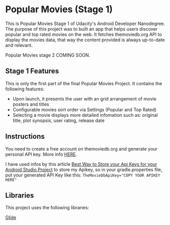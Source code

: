 # Popular Movies (Stage 1)

This is Popular Movies Stage 1 of Udacity's Android Developer Nanodegree.
The purpose of this project was to built an app that helps users discover popular and top rated movies on the web.
It fetches themoviedb.org API to display the movies data, that way the content provided is always up-to-date and relevant.

Popular Movies stage 2 COMING SOON.

## Stage 1 Features

This is only the first part of the final Popular Movies Project.
It contains the following features:

- Upon launch, it presents the user with an grid arrangement of movie posters and titles
- Configurable movies sort order via Settings (Popular and Top Rated)
- Selecting a movie displays more detailed infomation such as: original title, plot synopsis, user rating, release date


## Instructions

You need to create a free account on themoviedb.org and generate your personal API key. More info [HERE](https://www.themoviedb.org/documentation/api).

I have used infos by this article [Best Way to Store your Api Keys for your Android Studio Project](https://technobells.com/best-way-to-store-your-api-keys-for-your-android-studio-project-e4b5e8bb7d23) to store my Apikey, so in your gradle.properties file, put your generated API Key like this: `TheMovieDbApiKey="COPY YOUR APIKEY HERE"`

## Libraries

This project uses the following libraries:

[Glide](https://github.com/bumptech/glide)
